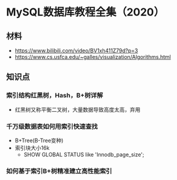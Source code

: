 # MySQL数据库教程全集（2020）

## 材料

- https://www.bilibili.com/video/BV1xh411Z79d?p=3
- https://www.cs.usfca.edu/~galles/visualization/Algorithms.html

## 知识点

### 索引结构红黑树，Hash，B+树详解

- 红黑树又称平衡二叉树，大量数据导致高度太高，弃用

### 千万级数据表如何用索引快速查找

- B+Tree(B-Tree变种)
- 索引块大小16k
  - SHOW GLOBAL STATUS like 'Innodb_page_size';

### 如何基于索引B+树精准建立高性能索引

